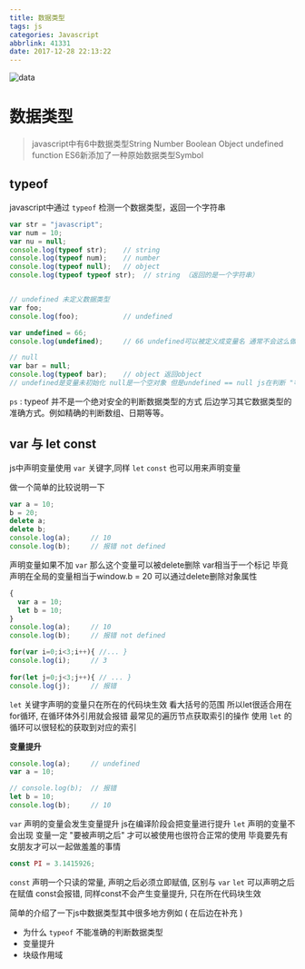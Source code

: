 ```yaml
---
title: 数据类型
tags: js
categories: Javascript
abbrlink: 41331
date: 2017-12-28 22:13:22
---
```


![data](https://wallpapers.wallhaven.cc/wallpapers/full/wallhaven-369829.jpg)

<!--more-->

# 数据类型

> javascript中有6中数据类型String Number Boolean Object undefined function ES6新添加了一种原始数据类型Symbol



## typeof

javascript中通过 `typeof` 检测一个数据类型，返回一个字符串

```js
var str = "javascript";
var num = 10;
var nu = null;
console.log(typeof str); 	// string
console.log(typeof num); 	// number
console.log(typeof null); 	// object
console.log(typeof typeof str);  // string （返回的是一个字符串）


// undefined 未定义数据类型
var foo;
console.log(foo); 			// undefined

var undefined = 66;
console.log(undefined); 	// 66 undefined可以被定义成变量名 通常不会这么做容易产生歧义

// null
var bar = null;
console.log(typeof bar); 	// object 返回object 
// undefined是变量未初始化 null是一个空对象 但是undefined == null js在判断 "等值" 操作的时候会返回true 尽管有这样子的关系 但是它们两的使用差别很大
```

`ps` : typeof 并不是一个绝对安全的判断数据类型的方式 后边学习其它数据类型的准确方式。例如精确的判断数组、日期等等。



## var 与 let const

js中声明变量使用 `var` 关键字,同样 `let` `const` 也可以用来声明变量

做一个简单的比较说明一下

```js
var a = 10;
b = 20;
delete a;
delete b;
console.log(a); 	// 10
console.log(b); 	// 报错 not defined
```

声明变量如果不加 `var` 那么这个变量可以被delete删除 var相当于一个标记 毕竟声明在全局的变量相当于window.b = 20 可以通过delete删除对象属性



```js
{
  var a = 10;
  let b = 10;
}
console.log(a); 	// 10
console.log(b);		// 报错 not defined

for(var i=0;i<3;i++){ //... }
console.log(i); 	// 3
  
for(let j=0;j<3;j++){ // ... }
console.log(j); 	// 报错
```

`let` 关键字声明的变量只在所在的代码块生效 看大括号的范围 所以let很适合用在for循环, 在循环体外引用就会报错 最常见的遍历节点获取索引的操作 使用 `let` 的循环可以很轻松的获取到对应的索引



**变量提升**

```js
console.log(a); 	// undefined
var a = 10;

// console.log(b); 	// 报错
let b = 10;
console.log(b);		// 10
```

`var` 声明的变量会发生变量提升 js在编译阶段会把变量进行提升 `let` 声明的变量不会出现 变量一定 "要被声明之后" 才可以被使用也很符合正常的使用 毕竟要先有女朋友才可以一起做羞羞的事情



```js
const PI = 3.1415926;
```

`const` 声明一个只读的常量, 声明之后必须立即赋值, 区别与 `var` `let` 可以声明之后在赋值 const会报错, 同样const不会产生变量提升, 只在所在代码块生效



简单的介绍了一下js中数据类型其中很多地方例如 ( 在后边在补充 )

* 为什么 `typeof` 不能准确的判断数据类型
* 变量提升
* 块级作用域